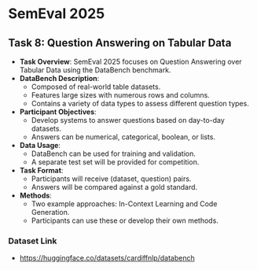 # SemEval 2025
## Task 8: Question Answering on Tabular Data

- **Task Overview**: SemEval 2025 focuses on Question Answering over Tabular Data using the DataBench benchmark.
- **DataBench Description**: 
  - Composed of real-world table datasets.
  - Features large sizes with numerous rows and columns.
  - Contains a variety of data types to assess different question types.
- **Participant Objectives**: 
  - Develop systems to answer questions based on day-to-day datasets.
  - Answers can be numerical, categorical, boolean, or lists.
- **Data Usage**: 
  - DataBench can be used for training and validation.
  - A separate test set will be provided for competition.
- **Task Format**: 
  - Participants will receive (dataset, question) pairs.
  - Answers will be compared against a gold standard.
- **Methods**: 
  - Two example approaches: In-Context Learning and Code Generation.
  - Participants can use these or develop their own methods.

### Dataset Link
- https://huggingface.co/datasets/cardiffnlp/databench
